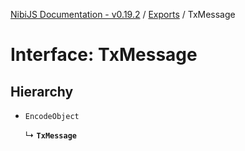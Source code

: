 [NibiJS Documentation - v0.19.2](../intro.md) / [Exports](../modules.md) / TxMessage

# Interface: TxMessage

## Hierarchy

- `EncodeObject`

  ↳ **`TxMessage`**
